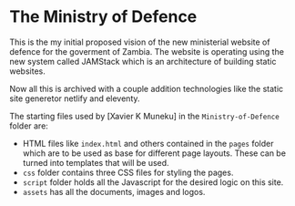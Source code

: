 # The Ministry of Defence

This is the my initial proposed vision of the new ministerial website of defence for the goverment of Zambia. The website is operating using the new system called JAMStack which is an architecture of building static websites.

Now all this is archived with a couple addition technologies like the static site generetor netlify and eleventy.

The starting files used by [Xavier K Muneku] in the `Ministry-of-Defence` folder are:

- HTML files like `index.html` and others contained in the `pages` folder which are to be used as base for different page layouts. These can be turned into templates that will be used.
- `css` folder contains three CSS files for styling the pages.
- `script` folder holds all the Javascript for the desired logic on this site.
- `assets` has all the documents, images and logos.
